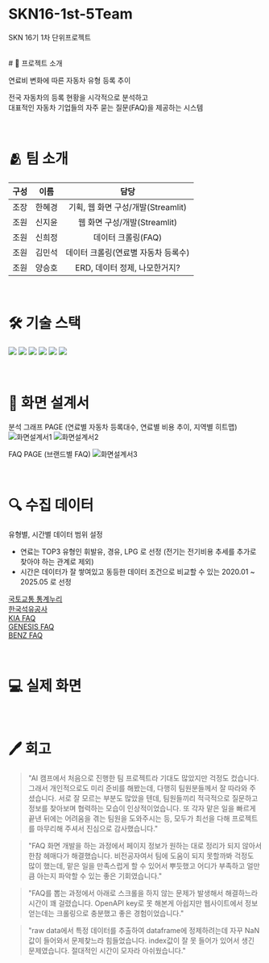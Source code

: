 # SKN16-1st-5Team
SKN 16기 1차 단위프로젝트

<br>
# 📌 프로젝트 소개

연료비 변화에 따른 자동차 유형 등록 추이

전국 자동차의 등록 현황을 시각적으로 분석하고<br>
대표적인 자동차 기업들의 자주 묻는 질문(FAQ)을 제공하는 시스템

<br>

# 🫂 팀 소개
|구성|이름|담당|
|:---:|:---:|:---:|
|조장|한혜경|기획, 웹 화면 구성/개발(Streamlit)|
|조원|신지윤|웹 화면 구성/개발(Streamlit)|
|조원|신희정|데이터 크롤링(FAQ)|
|조원|김민석|데이터 크롤링(연료별 자동차 등록수)|
|조원|양승호|ERD, 데이터 정제, 나모한거지?|

<br>

# 🛠 기술 스택
<img src="https://img.shields.io/badge/python-3776AB?style=for-the-badge&logo=python&logoColor=white"> <img src="https://img.shields.io/badge/pandas-150458?style=for-the-badge&logo=pandas&logoColor=white">
<img src="https://img.shields.io/badge/beautifulsoup-80F5D2?style=for-the-badge&logo=beautifulsoup&logoColor=white">
<img src="https://img.shields.io/badge/selenium-43B02A?style=for-the-badge&logo=selenium&logoColor=white">
<img src="https://img.shields.io/badge/mysql-4479A1?style=for-the-badge&logo=mysql&logoColor=white">
<img src="https://img.shields.io/badge/streamlit-FF4B4B?style=for-the-badge&logo=streamlit&logoColor=white">


<br>


# 📄 화면 설계서
분석 그래프 PAGE (연료별 자동차 등록대수, 연료별 비용 추이, 지역별 히트맵)
![화면설계서1](https://github.com/user-attachments/assets/f3609736-61f4-403c-ae38-0fa59ac854eb)
![화면설계서2](https://github.com/user-attachments/assets/2c6ab44a-f16c-4bcb-8a79-ebdb5a4e8eb3)


FAQ PAGE (브랜드별 FAQ)
![화면설계서3](https://github.com/user-attachments/assets/514ce548-ca51-4476-a1f4-8f9910daf7e0)



<br>


# 🔍 수집 데이터
유형별, 시간별 데이터 범위 설정
- 연료는 TOP3 유형인 휘발유, 경유, LPG 로 선정 (전기는 전기비용 추세를 추가로 찾아야 하는 관계로 제외)
- 시간은 데이터가 잘 쌓여있고 동등한 데이터 조건으로 비교할 수 있는 2020.01 ~ 2025.05 로 선정

[국토교통 통계누리](https://stat.molit.go.kr/portal/cate/statMetaView.do?hRsId=58)<br>
[한국석유공사](https://www.opinet.co.kr/user/main/mainView.do)<br>
[KIA FAQ](https://www.kia.com/kr/customer-service/center/faq)<br>
[GENESIS FAQ](https://www.genesis.com/kr/ko/support/faq.html)<br>
[BENZ FAQ](https://shop.mercedes-benz.com/ko-kr/connect/service/faq)<br>



<br>

# 💻 실제 화면
<br>

# 🖊 회고

>"AI 캠프에서 처음으로 진행한 팀 프로젝트라 기대도 많았지만 걱정도 컸습니다. 그래서 개인적으로도 미리 준비를 해봤는데, 다행히 팀원분들께서 잘 따라와 주셨습니다. 서로 잘 모르는 부분도 많았을 텐데, 팀원들끼리 적극적으로 질문하고 정보를 찾아보며 협력하는 모습이 인상적이었습니다. 또 각자 맡은 일을 빠르게 끝낸 뒤에는 어려움을 겪는 팀원을 도와주시는 등, 모두가 최선을 다해 프로젝트를 마무리해 주셔서 진심으로 감사했습니다." 

>"FAQ 화면  개발을 하는 과정에서 페이지 정보가 원하는 대로 정리가 되지 않아서 한참 헤매다가 해결했습니다. 비전공자여서 팀에 도움이 되지 못할까봐 걱정도 많이 했는데, 맡은 일을 만족스럽게 할 수 있어서 뿌듯했고 어디가 부족하고 얼만큼 아는지 파악할 수 있는 좋은 기회였습니다."

>

>"FAQ를 뽑는 과정에서 아래로 스크롤을 하지 않는 문제가 발생해서 해결하느라 시간이 꽤 걸렸습니다. OpenAPI key로 못 해본게 아쉽지만 웹사이트에서 정보얻는데는 크롤링으로 충분했고 좋은 경험이었습니다."

>"raw data에서 특정 데이터를 추출하여 dataframe에 정제하려는데 자꾸 NaN값이 들어와서 문제찾느라 힘들었습니다. index값이 잘 못 들어가 있어서 생긴 문제였습니다. 절대적인 시간이 모자라 아쉬웠습니다."
